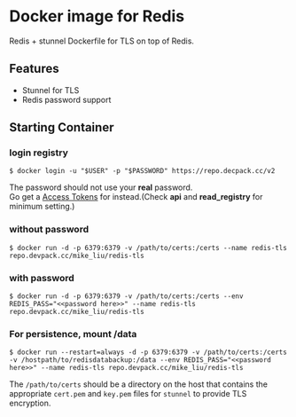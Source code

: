 # Docker image for Redis

Redis + stunnel Dockerfile for TLS on top of Redis.

## Features
- Stunnel for TLS
- Redis password support

## Starting Container 

### login registry

```console
$ docker login -u "$USER" -p "$PASSWORD" https://repo.decpack.cc/v2
```
The password should not use your **real** password.  
Go get a [Access Tokens](https://gitlab.devpack.cc/profile/personal_access_tokens) for instead.(Check **api** and **read_registry** for minimum setting.)

### without password

```console
$ docker run -d -p 6379:6379 -v /path/to/certs:/certs --name redis-tls repo.devpack.cc/mike_liu/redis-tls
```

### with password

```console
$ docker run -d -p 6379:6379 -v /path/to/certs:/certs --env REDIS_PASS="<<password here>>" --name redis-tls repo.devpack.cc/mike_liu/redis-tls
```

### For persistence, mount /data

```console
$ docker run --restart=always -d -p 6379:6379 -v /path/to/certs:/certs -v /hostpath/to/redisdatabackup:/data --env REDIS_PASS="<<password here>>" --name redis-tls repo.devpack.cc/mike_liu/redis-tls
```


The `/path/to/certs` should be a directory on the host that contains the appropriate `cert.pem` and `key.pem` files for `stunnel` to provide TLS encryption.
